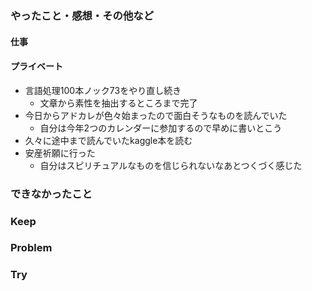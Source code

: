 ### やったこと・感想・その他など

#### 仕事


#### プライベート

- 言語処理100本ノック73をやり直し続き
  - 文章から素性を抽出するところまで完了
- 今日からアドカレが色々始まったので面白そうなものを読んでいた
  - 自分は今年2つのカレンダーに参加するので早めに書いとこう
- 久々に途中まで読んでいたkaggle本を読む
- 安産祈願に行った
  - 自分はスピリチュアルなものを信じられないなあとつくづく感じた
  


### できなかったこと


### Keep


### Problem 


### Try

